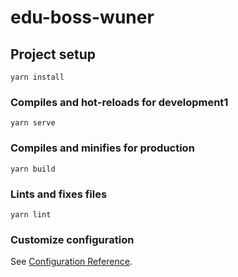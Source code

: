 # edu-boss-wuner

## Project setup

```
yarn install
```

### Compiles and hot-reloads for development1

```
yarn serve
```

### Compiles and minifies for production

```
yarn build
```

### Lints and fixes files

```
yarn lint
```

### Customize configuration

See [Configuration Reference](https://cli.vuejs.org/config/).
